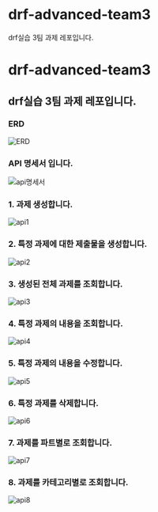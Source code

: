 # drf-advanced-team3
drf실습 3팀 과제 레포입니다.
# drf-advanced-team3
drf실습 3팀 과제 레포입니다.
---

### ERD 
![ERD](https://github.com/likelion-Inha-12/drf-advanced-team3/assets/131441769/9e414719-50ad-46bc-9826-e56275189cbc)

### API 명세서 입니다.
![api명세서](https://github.com/likelion-Inha-12/drf-advanced-team3/assets/131441769/9ddff02e-be0f-4ab0-8d4e-52af43c7dccf)

### 1. 과제 생성합니다. 
![api1](https://github.com/likelion-Inha-12/drf-advanced-team3/assets/131441769/5e151160-f45a-4a0c-b2ab-39d76b3aad03)

### 2. 특정 과제에 대한 제출물을 생성합니다.
![api2](https://github.com/likelion-Inha-12/drf-advanced-team3/assets/131441769/08ca3392-ee21-4753-b6d2-409bb7d886f9)

### 3. 생성된 전체 과제를 조회합니다.
![api3](https://github.com/likelion-Inha-12/drf-advanced-team3/assets/131441769/857141a2-2dbc-481d-998c-fa887a6a7eb6)

### 4. 특정 과제의 내용을 조회합니다.
![api4](https://github.com/likelion-Inha-12/drf-advanced-team3/assets/131441769/83a5879e-2efc-480d-933a-06ba464897da)

### 5. 특정 과제의 내용을 수정합니다.
![api5](https://github.com/likelion-Inha-12/drf-advanced-team3/assets/131441769/7194f5a2-7831-427b-8a31-48e86220ca11)

### 6. 특정 과제를 삭제합니다.
![api6](https://github.com/likelion-Inha-12/drf-advanced-team3/assets/131441769/e8e0f161-c0df-4226-bf39-611cf5d8946b)

### 7. 과제를 파트별로 조회합니다.
![api7](https://github.com/likelion-Inha-12/drf-advanced-team3/assets/131441769/69b865cc-32dc-4268-ac2f-dccdd730d80b)

### 8. 과제를 카테고리별로 조회합니다.
![api8](https://github.com/likelion-Inha-12/drf-advanced-team3/assets/131441769/49f68a4d-f3a7-477c-976a-b944b14a9d2a)
